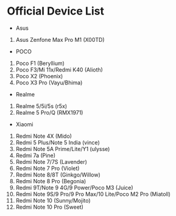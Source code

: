 # Official Device List

* Asus
1. Asus Zenfone Max Pro M1 (X00TD)

* POCO
1. Poco F1 (Beryllium) 
2. Poco F3/Mi 11x/Redmi K40 (Alioth)
3. Poco X2 (Phoenix)
4. Poco X3 Pro (Vayu/Bhima)

* Realme  
1. Realme 5/5i/5s (r5x)
2. Realme 5 Pro/Q (RMX1971)

* Xiaomi
1. Redmi Note 4X (Mido)
2. Redmi 5 Plus/Note 5 India (vince)
3. Redmi Note 5A Prime/Lite/Y1 (ulysse)
4. Redmi 7a (Pine)
5. Redmi Note 7/7S (Lavender)
6. Redmi Note 7 Pro (Violet)
7. Redmi Note 8/8T (Ginkgo/Willow)
8. Redmi Note 8 Pro (Begonia)
9. Redmi 9T/Note 9 4G/9 Power/Poco M3 (Juice)
10. Redmi Note 9S/9 Pro/9 Pro Max/10 Lite/Poco M2 Pro (Miatoll)
11. Redmi Note 10 (Sunny/Mojito)
12. Redmi Note 10 Pro (Sweet)

